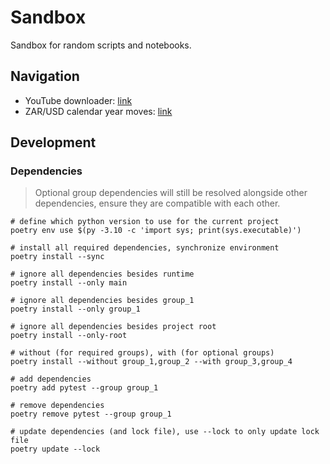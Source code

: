 # Sandbox

Sandbox for random scripts and notebooks.

## Navigation

- YouTube downloader: [link](scripts/2023_06_16-youtube.py)
- ZAR/USD calendar year moves: [link](scripts/2023_06_16-zarusd.py)

## Development

### Dependencies

> Optional group dependencies will still be resolved alongside other dependencies, ensure they are compatible with each other.

```shell
# define which python version to use for the current project
poetry env use $(py -3.10 -c 'import sys; print(sys.executable)')

# install all required dependencies, synchronize environment
poetry install --sync

# ignore all dependencies besides runtime
poetry install --only main

# ignore all dependencies besides group_1
poetry install --only group_1

# ignore all dependencies besides project root
poetry install --only-root

# without (for required groups), with (for optional groups)
poetry install --without group_1,group_2 --with group_3,group_4

# add dependencies
poetry add pytest --group group_1

# remove dependencies
poetry remove pytest --group group_1

# update dependencies (and lock file), use --lock to only update lock file
poetry update --lock
```
